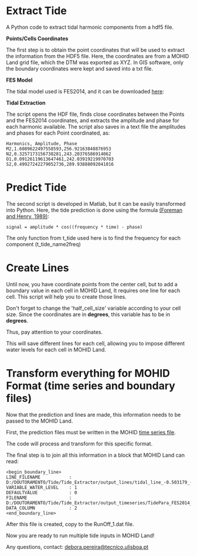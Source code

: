 # Extract Tide
A Python code to extract tidal harmonic components from a hdf5 file.

**Points/Cells Coordinates** 

The first step is to obtain the point coordinates that will be used to extract the information from the HDF5 file.
Here, the coordinates are from a MOHID Land grid file, which the DTM was exported as XYZ. In GIS software, only the boundary coordinates were kept and saved into a txt file.

**FES Model**

The tidal model used is FES2014, and it can be downloaded [here](http://wiki.mohid.com/index.php?title=FES2014): 

**Tidal Extraction** 

The script opens the HDF file, finds close coordinates between the Points and the FES2014 coordinates, and extracts the amplitude and phase for each harmonic available. 
The script also saves in a text file the amplitudes and phases for each Point coordinated, as:
```
Harmonics, Amplitude, Phase
M2,1.6089622497558593,256.92163848876953
N2,0.3257173156738281,243.20376586914062
O1,0.09126119613647461,242.03919219970703
S2,0.49927242279052736,289.93888092041016
```

# Predict Tide

The second script is developed in Matlab, but it can be easily transformed into Python. Here, the tide prediction is done using 
the formula  [(Foreman and Henry, 1989)](https://www.researchgate.net/publication/222121668_The_harmonic_analysis_of_tidal_model_time_series):
```
signal = amplitude * cos((frequency * time) - phase)
```
The only function from t_tide used here is to find the frequency for each component (t_tide_name2freq)

# Create Lines

Until now, you have coordinate points from the center cell, but to add a boundary value in each cell in MOHID Land, 
It requires one line for each cell. 
This script will help you to create those lines. 

Don't forget to change the 'half_cell_size' variable according to your cell size. 
Since the coordinates are in **degrees**, this variable has to be in **degrees**. 

Thus, pay attention to your coordinates.

This will save different lines for each cell, allowing you to impose different water levels for each cell in MOHID Land.  

# Transform everything for MOHID Format (time series and boundary files)

Now that the prediction and lines are made, this information needs to be passed to the MOHID Land.

First, the prediction files must be written in the MOHID [time series file](http://wiki.mohid.com/index.php?title=Time_Series). 

The code will process and transform for this specific format. 

The final step is to join all this information in a block that MOHID Land can read: 
```
<begin_boundary_line>
LINE_FILENAME           : D:/DOUTORAMENTO/Tide/Tide_Extractor/output_lines/tidal_line_-0.503179_-46.162969.lin
VARIABLE_WATER_LEVEL    : 1
DEFAULTVALUE            : 0
FILENAME                : D:/DOUTORAMENTO/Tide/Tide_Extractor/output_timeseries/TidePara_FES2014_-0.503179_-46.162969.txt
DATA_COLUMN             : 2
<end_boundary_line>
```
After this file is created, copy to the RunOff_1.dat file.

Now you are ready to run multiple tide inputs in MOHID Land!

Any questions, contact: debora.pereira@tecnico.ulisboa.pt

